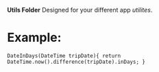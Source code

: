 **Utils Folder**
Designed for your different app _utilites_.

# Example:

`DateInDays(DateTime tripDate){ return DateTime.now().difference(tripDate).inDays; }`
